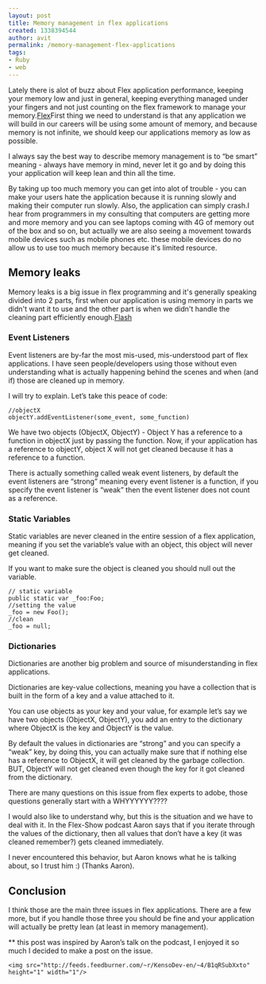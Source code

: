 ```yaml
---
layout: post
title: Memory management in flex applications
created: 1338394544
author: avit
permalink: /memory-management-flex-applications
tags:
- Ruby
- web
---
```

<span>Lately there is <span>alot</span> of buzz about Flex application performance, keeping your memory low and just in general, keeping everything managed under your fingers and not just counting on the flex framework to manage your memory.</span><a href='http://www.kensodev.com/tag/flex/' title='Flex'>Flex</a><span>First thing we need to understand is that any application we will build in our careers will be using some amount of memory, and because memory is not infinite, we should keep our applications memory as low as possible.</span>
<p>I always say the best way to describe memory management is to “be smart” meaning - always have memory in mind, never let it go and by doing this your application will keep lean and thin all the time.</p>
<span>By taking up too much memory you can get into alot of trouble - you can make your users hate the application because it is running slowly and making their computer run slowly. Also, the application can simply crash.</span><span>I hear from programmers in my consulting that computers are getting more and more memory and you can see laptops coming with 4G of memory out of the box and so on, but actually we are also seeing a movement towards mobile devices such as mobile phones etc. these mobile devices do no allow us to use too much memory because it's limited resource.</span><h2><span>Memory leaks</span></h2><span>Memory leaks is a big issue in flex programming and it's generally speaking divided into 2 parts, first when our application is using memory in parts we didn't want it to use and the other part is when we didn't handle the cleaning part efficiently enough.</span><a href='http://www.kensodev.com/tag/flash/' title='Flash'>Flash</a><h3>Event Listeners</h3>
<p>Event listeners are by-far the most mis-used, mis-understood part of flex applications. I have seen people/developers using those without even understanding what is actually happening behind the scenes and when (and if) those are cleaned up in memory.</p>

<p>I will try to explain. Let’s take this peace of code:</p>
<div class='highlight'><pre><code class='actionscript'><span class='c1'>//objectX</span>
<span class='nx'>objectY</span><span class='p'>.</span><span class='nx'>addEventListener</span><span class='p'>(</span><span class='nx'>some_event</span><span class='o'>,</span> <span class='nx'>some_function</span><span class='p'>)</span>
</code></pre>
</div>
<p>We have two objects (ObjectX, ObjectY) - Object Y has a reference to a function in objectX just by passing the function. Now, if your application has a reference to objectY, object X will not get cleaned because it has a reference to a function.</p>

<p>There is actually something called weak event listeners, by default the event listeners are “strong” meaning every event listener is a function, if you specify the event listener is “weak” then the event listener does not count as a reference. <h3>Static Variables</h3> Static variables are never cleaned in the entire session of a flex application, meaning if you set the variable’s value with an object, this object will never get cleaned.</p>

<p>If you want to make sure the object is cleaned you should null out the variable.</p>
<div class='highlight'><pre><code class='actionscript'><span class='c1'>// static variable</span>
<span class='kd'>public</span> <span class='kd'>static</span> <span class='k'>var</span> <span class='nx'>_foo</span><span class='o'>:</span><span class='nx'>Foo</span><span class='o'>;</span>
<span class='c1'>//setting the value</span>
<span class='nx'>_foo</span> <span class='o'>=</span> <span class='k'>new</span> <span class='nx'>Foo</span><span class='p'>();</span>
<span class='c1'>//clean</span>
<span class='nx'>_foo</span> <span class='o'>=</span> <span class='kc'>null</span><span class='o'>;</span>
</code></pre>
</div><h3>Dictionaries</h3>
<p>Dictionaries are another big problem and source of misunderstanding in flex applications.</p>

<p>Dictionaries are key-value collections, meaning you have a collection that is built in the form of a key and a value attached to it.</p>

<p>You can use objects as your key and your value, for example let’s say we have two objects (ObjectX, ObjectY), you add an entry to the dictionary where ObjectX is the key and ObjectY is the value.</p>

<p>By default the values in dictionaries are “strong” and you can specify a “weak” key, by doing this, you can actually make sure that if nothing else has a reference to ObjectX, it will get cleaned by the garbage collection. BUT, ObjectY will not get cleaned even though the key for it got cleaned from the dictionary.</p>

<p>There are many questions on this issue from flex experts to adobe, those questions generally start with a WHYYYYYY????</p>

<p>I would also like to understand why, but this is the situation and we have to deal with it. In the Flex-Show podcast Aaron says that if you iterate through the values of the dictionary, then all values that don’t have a key (it was cleaned remember?) gets cleaned immediately.</p>

<p>I never encountered this behavior, but Aaron knows what he is talking about, so I trust him :) (Thanks Aaron). <h2>Conclusion</h2> I think those are the main three issues in flex applications. There are a few more, but if you handle those three you should be fine and your application will actually be pretty lean (at least in memory management).</p>

<p>** this post was inspired by Aaron’s talk on the podcast, I enjoyed it so much I decided to make a post on the issue.</p>
      
    <img src="http://feeds.feedburner.com/~r/KensoDev-en/~4/B1qRSubXxto" height="1" width="1"/>

